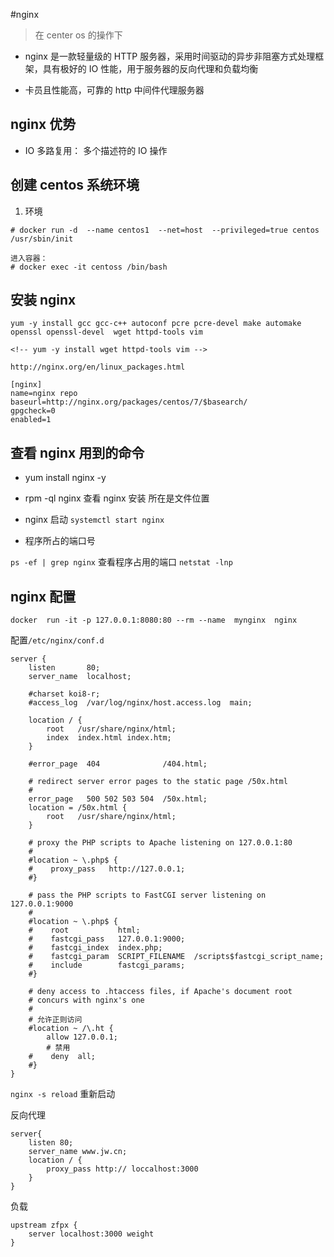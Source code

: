#nginx

> 在 center os 的操作下

- nginx 是一款轻量级的 HTTP 服务器，采用时间驱动的异步非阻塞方式处理框架，具有极好的 IO 性能，用于服务器的反向代理和负载均衡

* 卡员且性能高，可靠的 http 中间件代理服务器

## nginx 优势

- IO 多路复用： 多个描述符的 IO 操作

## 创建 centos 系统环境

1. 环境

```
# docker run -d  --name centos1  --net=host  --privileged=true centos  /usr/sbin/init

进入容器：
# docker exec -it centoss /bin/bash
```

## 安装 nginx

```
yum -y install gcc gcc-c++ autoconf pcre pcre-devel make automake openssl openssl-devel  wget httpd-tools vim

<!-- yum -y install wget httpd-tools vim -->
```

`http://nginx.org/en/linux_packages.html`

```
[nginx]
name=nginx repo
baseurl=http://nginx.org/packages/centos/7/$basearch/
gpgcheck=0
enabled=1
```

## 查看 nginx 用到的命令

- yum install nginx -y

* rpm -ql nginx 查看 nginx 安装 所在是文件位置

* nginx 启动 `systemctl start nginx`

* 程序所占的端口号

`ps -ef | grep nginx` 查看程序占用的端口
`netstat -lnp`

## nginx 配置

```
docker  run -it -p 127.0.0.1:8080:80 --rm --name  mynginx  nginx
```

配置`/etc/nginx/conf.d`

```
server {
    listen       80;
    server_name  localhost;

    #charset koi8-r;
    #access_log  /var/log/nginx/host.access.log  main;

    location / {
        root   /usr/share/nginx/html;
        index  index.html index.htm;
    }

    #error_page  404              /404.html;

    # redirect server error pages to the static page /50x.html
    #
    error_page   500 502 503 504  /50x.html;
    location = /50x.html {
        root   /usr/share/nginx/html;
    }

    # proxy the PHP scripts to Apache listening on 127.0.0.1:80
    #
    #location ~ \.php$ {
    #    proxy_pass   http://127.0.0.1;
    #}

    # pass the PHP scripts to FastCGI server listening on 127.0.0.1:9000
    #
    #location ~ \.php$ {
    #    root           html;
    #    fastcgi_pass   127.0.0.1:9000;
    #    fastcgi_index  index.php;
    #    fastcgi_param  SCRIPT_FILENAME  /scripts$fastcgi_script_name;
    #    include        fastcgi_params;
    #}

    # deny access to .htaccess files, if Apache's document root
    # concurs with nginx's one
    #
    # 允许正则访问
    #location ~ /\.ht {
        allow 127.0.0.1;
        # 禁用
    #    deny  all;
    #}
}
```

`nginx -s reload` 重新启动

反向代理

```
server{
    listen 80;
    server_name www.jw.cn;
    location / {
        proxy_pass http:// loccalhost:3000
    }
}
```

负载

```
upstream zfpx {
    server localhost:3000 weight
}
```
